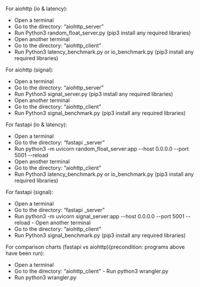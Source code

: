 For aiohttp (io & latency):
- Open a terminal
- Go to the directory: “aiohttp_server”
- Run Python3 random_float_server.py (pip3 install any required libraries)
- Open another terminal
- Go to the directory: “aiohttp_client”
- Run Python3 latency_benchmark.py or io_benchmark.py (pip3 install any required libraries)


For aiohttp (signal):
- Open a terminal
- Go to the directory: “aiohttp_server”
- Run Python3 signal_server.py (pip3 install any required libraries)
- Open another terminal
- Go to the directory: “aiohttp_client”
- Run Python3 signal_benchmark.py (pip3 install any required libraries)


For fastapi (io & latency):
- Open a terminal
- Go to the directory: “fastapi _server”
- Run python3 -m uvicorn random_float_server:app --host 0.0.0.0 --port 5001 --reload
- Open another terminal
- Go to the directory: “aiohttp_client”
- Run Python3 latency_benchmark.py or io_benchmark.py (pip3 install any required libraries)


For fastapi (signal):
- Open a terminal
- Go to the directory: “fastapi _server”
- Run python3 -m uvicorn signal_server:app --host 0.0.0.0 --port 5001 --reload - Open another terminal
- Go to the directory: “aiohttp_client”
- Run Python3 signal_benchmark.py (pip3 install any required libraries)


For comparison charts (fastapi vs aiohttp)(precondition: programs above have been run):
- Open a terminal
- Go to the directory: “aiohttp_client” - Run python3 wrangler.py
- Run python3 wrangler.py
